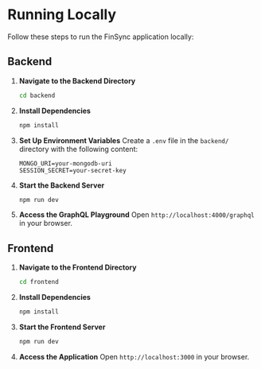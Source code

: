 # Running Locally

Follow these steps to run the FinSync application locally:

## Backend

1. **Navigate to the Backend Directory**
   ```bash
   cd backend
   ```

2. **Install Dependencies**
   ```bash
   npm install
   ```

3. **Set Up Environment Variables**
   Create a `.env` file in the `backend/` directory with the following content:
   ```env
   MONGO_URI=your-mongodb-uri
   SESSION_SECRET=your-secret-key
   ```

4. **Start the Backend Server**
   ```bash
   npm run dev
   ```

5. **Access the GraphQL Playground**
   Open `http://localhost:4000/graphql` in your browser.

## Frontend

1. **Navigate to the Frontend Directory**
   ```bash
   cd frontend
   ```

2. **Install Dependencies**
   ```bash
   npm install
   ```

3. **Start the Frontend Server**
   ```bash
   npm run dev
   ```

4. **Access the Application**
   Open `http://localhost:3000` in your browser.
